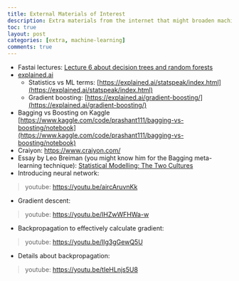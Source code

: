 ```yaml
---
title: External Materials of Interest
description: Extra materials from the internet that might broaden machine learning knowledge and exposure. 
toc: true
layout: post
categories: [extra, machine-learning]
comments: true
---
```

- Fastai lectures: [Lecture 6 about decision trees and random forests](https://www.youtube.com/watch?v=AdhG64NF76E&list=PLfYUBJiXbdtSvpQjSnJJ_PmDQB_VyT5iU&index=6)
- [explained.ai](http://explained.ai)
    - Statistics vs ML terms: [https://explained.ai/statspeak/index.html](https://explained.ai/statspeak/index.html)
    - Gradient boosting: [https://explained.ai/gradient-boosting/](https://explained.ai/gradient-boosting/)
- Bagging vs Boosting on Kaggle [https://www.kaggle.com/code/prashant111/bagging-vs-boosting/notebook](https://www.kaggle.com/code/prashant111/bagging-vs-boosting/notebook)
- Craiyon: https://www.craiyon.com/
- Essay by Leo Breiman (you might know him for the Bagging meta-learning technique): [Statistical Modelling: The Two Cultures](http://www2.math.uu.se/~thulin/mm/breiman.pdf)
- Introducing neural network: 
> youtube: https://youtu.be/aircAruvnKk
- Gradient descent: 
> youtube: https://youtu.be/IHZwWFHWa-w
- Backpropagation to effectively calculate gradient: 
> youtube: https://youtu.be/Ilg3gGewQ5U
- Details about backpropagation: 
> youtube: https://youtu.be/tIeHLnjs5U8